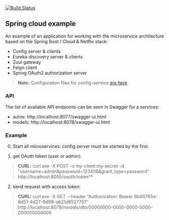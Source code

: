 [![Build Status](https://travis-ci.org/Paz1506/cloud-example.svg?branch=master)](https://travis-ci.org/Paz1506/cloud-example)

<h2>Spring cloud example</h2>

An example of an application for working with the microservice architecture based on the Spring Boot / Cloud & Netflix stack:
* Config server & clients
* Eureka discovery server & clients
* Zuul gateway
* Feign client
* Spring OAuth2 authorization server

> **Note:** Configuration files for config-service [are here](https://github.com/Paz1506/spring-cloud-config)

<h3>API</h3>

The list of available API endpoints can be seen in Swagger for a services:
* autos: http://localhost:8077/swagger-ui.html
* models: http://localhost:8078/swagger-ui.html

<h3>Example</h3>

0) Start all microservices: config server must be started by the first.

1) get OAuth token (user or admin):

> **CURL:** curl.exe -X POST -u my-client:my-secret -d "username=admin&password=123456&grant_type=password" http://localhost:8055/oauth/token**

2) send request with access token:

> **CURL:** curl.exe -X GET --header "Authorization: Bearer 6b90765e-8d51-4d27-9d98-ab21d8527751"  http://localhost:8078/models/dto/00000000-0000-0000-0000-000000000000
